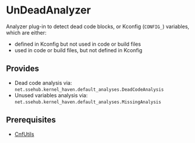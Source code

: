 # UnDeadAnalyzer
Analyzer plug-in to detect dead code blocks, or Kconfig (`CONFIG_`) variables,
which are either:
* defined in Kconfig but not used in code or build files
* used in code or build files, but not defined in Kconfig

## Provides
* Dead code analysis via: `net.ssehub.kernel_haven.default_analyses.DeadCodeAnalysis`
* Unused variables analysis via: `net.ssehub.kernel_haven.default_analyses.MissingAnalysis`

## Prerequisites
* [CnfUtils](https://github.com/KernelHaven/CnfUtils)
